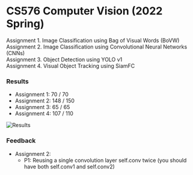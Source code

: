 # CS576 Computer Vision (2022 Spring)

Assignment 1. Image Classification using Bag of Visual Words (BoVW) \
Assignment 2. Image Classification using Convolutional Neural Networks (CNNs) \
Assignment 3. Object Detection using YOLO v1 \
Assignment 4. Visual Object Tracking using SiamFC 

### Results 
- Assignment 1: 70  / 70
- Assignment 2: 148 / 150 
- Assignment 3: 65  / 65
- Assignment 4: 107 / 110

![Results](https://user-images.githubusercontent.com/67855888/173229059-fe939c9b-3276-42a3-b770-62548b134f9b.png)


### Feedback
- Assignment 2: 
  * P1: Reusing a single convolution layer self.conv twice (you should have both self.conv1 and self.conv2)
